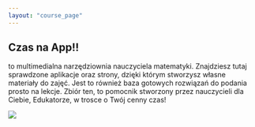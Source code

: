 ```yaml
---
layout: "course_page"
---
```


<h2>Czas na App!! </h2>
<p> to multimedialna narzędziownia nauczyciela matematyki.
Znajdziesz tutaj sprawdzone aplikacje oraz strony, dzięki którym stworzysz własne materiały do zajęć. Jest to również baza gotowych rozwiązań do podania prosto na lekcje.
Zbiór ten, to pomocnik stworzony przez nauczycieli dla Ciebie, Edukatorze, w trosce o Twój cenny czas!
</p>  

<img src="https://raw.githubusercontent.com/KasiaWerner/spoled_test/gh-pages/img/km3.png" />

